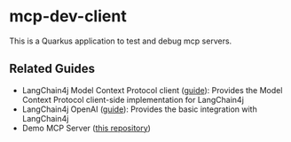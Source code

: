 # mcp-dev-client

This is a Quarkus application to test and debug mcp servers. 

## Related Guides

- LangChain4j Model Context Protocol client ([guide](https://docs.quarkiverse.io/quarkus-langchain4j/dev/index.html)): Provides the Model Context Protocol client-side implementation for LangChain4j
- LangChain4j OpenAI ([guide](https://docs.quarkiverse.io/quarkus-langchain4j/dev/index.html)): Provides the basic integration with LangChain4j
- Demo MCP Server ([this repository](https://github.com/marcoklaassen/weather-mcp-quarkus))